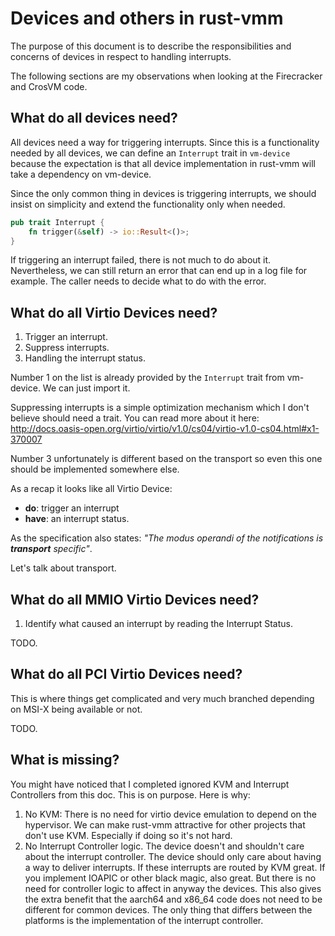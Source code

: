 # Devices and others in rust-vmm

The purpose of this document is to describe the responsibilities and concerns
of devices in respect to handling interrupts.

The following sections are my observations when looking at the Firecracker
and CrosVM code.

## What do all devices need?

All devices need a way for triggering interrupts. Since this is a functionality
needed by all devices, we can define an `Interrupt` trait in `vm-device`
because the expectation is that all device implementation in rust-vmm will
take a dependency on vm-device.

Since the only common thing in devices is triggering interrupts, we should
insist on simplicity and extend the functionality only when needed.

```rust
pub trait Interrupt {
    fn trigger(&self) -> io::Result<()>;
}
```

If triggering an interrupt failed, there is not much to do about it.
Nevertheless, we can still return an error that can end up in a log file for
example. The caller needs to decide what to do with the error.

## What do all Virtio Devices need?

1. Trigger an interrupt.
2. Suppress interrupts.
3. Handling the interrupt status.

Number 1 on the list is already provided by the `Interrupt` trait from
vm-device. We can just import it.

Suppressing interrupts is a simple optimization mechanism which I don't believe
should need a trait. You can read more about it here:
http://docs.oasis-open.org/virtio/virtio/v1.0/cs04/virtio-v1.0-cs04.html#x1-370007

Number 3 unfortunately is different based on the transport so even this one
should be implemented somewhere else.

As a recap it looks like all Virtio Device:
 - **do**: trigger an interrupt
 - **have**: an interrupt status.
 
As the specification also states: _"The modus operandi of the notifications
is **transport** specific"_.

Let's talk about transport.

## What do all MMIO Virtio Devices need?

1. Identify what caused an interrupt by reading the Interrupt Status.

TODO.

## What do all PCI Virtio Devices need?

This is where things get complicated and very much branched depending on
MSI-X being available or not.

TODO.

## What is missing?

You might have noticed that I completed ignored KVM and Interrupt Controllers
from this doc. This is on purpose. Here is why:

1. No KVM: There is no need for virtio device emulation to depend on the
   hypervisor. We can make rust-vmm attractive for other projects that don't
   use KVM. Especially if doing so it's not hard.
2. No Interrupt Controller logic. The device doesn't and shouldn't care about
   the interrupt controller. The device should only care about having a way
   to deliver interrupts. If these interrupts are routed by KVM great. If you
   implement IOAPIC or other black magic, also great. But there is no need
   for controller logic to affect in anyway the devices. This also gives the
   extra benefit that the aarch64 and x86_64 code does not need to be different
   for common devices. The only thing that differs between the platforms is
   the implementation of the interrupt controller.